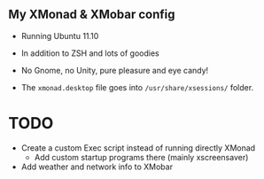 My XMonad & XMobar config
-------------------------

+ Running Ubuntu 11.10
+ In addition to ZSH and lots of goodies
+ No Gnome, no Unity, pure pleasure and eye candy!

+ The `xmonad.desktop` file goes into `/usr/share/xsessions/` folder.

TODO
====

+ Create a custom Exec script instead of running directly XMonad
  + Add custom startup programs there (mainly xscreensaver)
+ Add weather and network info to XMobar
